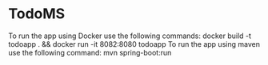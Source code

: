 # TodoMS

To run the app using Docker use the following commands:  docker build -t todoapp . && docker run -it 8082:8080 todoapp
To run the app using maven use the following command: mvn spring-boot:run
